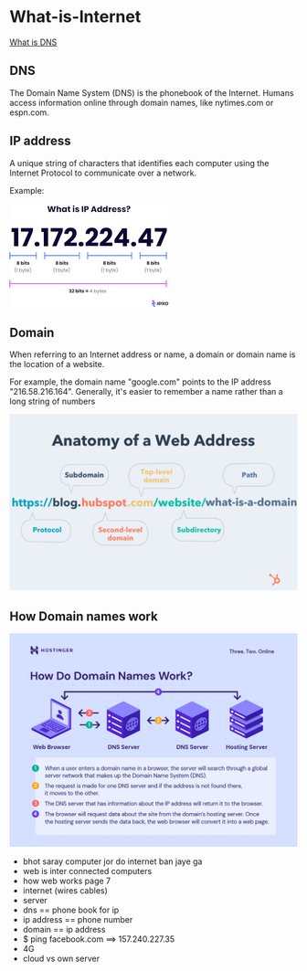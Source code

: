 # What-is-Internet

[What is DNS](https://www.cloudflare.com/learning/dns/what-is-dns/)

## DNS

The Domain Name System (DNS) is the phonebook of the Internet. Humans access information online through domain names, like nytimes.com or espn.com.

## IP address

A unique string of characters that identifies each computer using the Internet Protocol to communicate over a network.

Example:

![Example of IP address](./ip.png)

## Domain

When referring to an Internet address or name, a domain or domain name is the location of a website.

For example, the domain name "google.com" points to the IP address "216.58.216.164". Generally, it's easier to remember a name rather than a long string of numbers

![Example of IP address](./web-address.webp)

## How Domain names work

![How Domain names work](./how-domain-names-work.webp)

- bhot saray computer jor do internet ban jaye ga
- web is inter connected computers
- how web works page 7
- internet (wires cables)
- server
- dns == phone book for ip
- ip address == phone number
- domain == ip address
- $ ping facebook.com ==> 157.240.227.35
- 4G
- cloud vs own server
